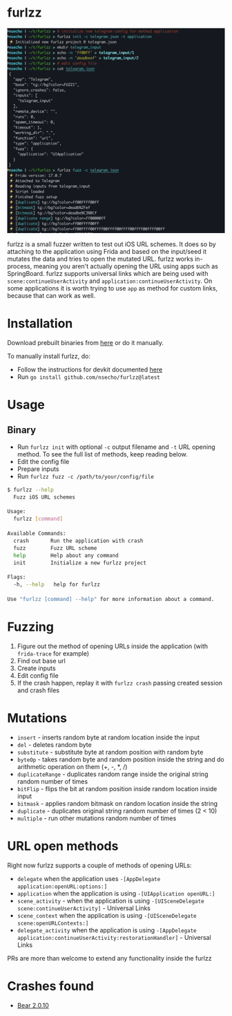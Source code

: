 # furlzz

![Running against Telegram](telegram.png)

furlzz is a small fuzzer written to test out iOS URL schemes.
It does so by attaching to the application using Frida and based on the input/seed it mutates the data 
and tries to open the mutated URL. furlzz works in-process, meaning you aren't actually opening 
the URL using apps such as SpringBoard. furlzz supports universal links which are being used with 
`scene:continueUserActivity` and `application:continueUserActivity`. On some applications it is worth trying to use `app` as method for custom links, because that 
can work as well.

# Installation

Download prebuilt binaries from [here](https://github.com/NSEcho/furlzz/releases) or do it manually.

To manually install furlzz, do:
* Follow the instructions for devkit documented [here](https://github.com/frida/frida-go)
* Run `go install github.com/nsecho/furlzz@latest`

# Usage

## Binary

* Run `furlzz init` with optional `-c` output filename and `-t` URL opening method. To see the full list of methods, keep reading below.
* Edit the config file
* Prepare inputs
* Run `furlzz fuzz -c /path/to/your/config/file`

```bash
$ furlzz --help
  Fuzz iOS URL schemes

Usage:
  furlzz [command]

Available Commands:
  crash       Run the application with crash
  fuzz        Fuzz URL scheme
  help        Help about any command
  init        Initialize a new furlzz project

Flags:
  -h, --help   help for furlzz

Use "furlzz [command] --help" for more information about a command.
```

# Fuzzing

1. Figure out the method of opening URLs inside the application (with `frida-trace` for example)
2. Find out base url
3. Create inputs
4. Edit config file
5. If the crash happen, replay it with `furlzz crash` passing created session and crash files

# Mutations

* `insert` - inserts random byte at random location inside the input
* `del` - deletes random byte
* `substitute` - substitute byte at random position with random byte
* `byteOp` - takes random byte and random position inside the string and do arithmetic operation on them (+, -, *, /)
* `duplicateRange` - duplicates random range inside the original string random number of times
* `bitFlip` - flips the bit at random position inside random location inside input
* `bitmask` - applies random bitmask on random location inside the string
* `duplicate` - duplicates original string random number of times (2 < 10)
* `multiple` - run other mutations random number of times

# URL open methods

Right now furlzz supports a couple of methods of opening URLs:
* `delegate` when the application uses `-[AppDelegate application:openURL:options:]`
* `application` when the application is using `-[UIApplication openURL:]`
* `scene_activity` - when the application is using `-[UISceneDelegate scene:continueUserActivity]` - Universal Links
* `scene_context` when the application is using `-[UISceneDelegate scene:openURLContexts:]`
* `delegate_activity` when the application is using `-[AppDelegate application:continueUserActivity:restorationHandler]` - Universal Links

PRs are more than welcome to extend any functionality inside the furlzz

# Crashes found

* [Bear 2.0.10](https://www.ns-echo.com/posts/furlzz_fuzzing_bear.html)

